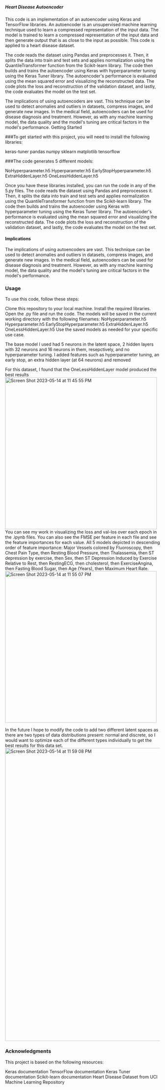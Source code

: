 ##### Heart Disease Autoencoder

This code is an implementation of an autoencoder using Keras and TensorFlow libraries. An autoencoder is an unsupervised machine learning technique used to learn a compressed representation of the input data. The model is trained to learn a compressed representation of the input data and then generate output that is as close to the input as possible. This code is applied to a heart disease dataset.

The code reads the dataset using Pandas and preprocesses it. Then, it splits the data into train and test sets and applies normalization using the QuantileTransformer function from the Scikit-learn library. The code then builds and trains the autoencoder using Keras with hyperparameter tuning using the Keras Tuner library. The autoencoder's performance is evaluated using the mean squared error and visualizing the reconstructed data. The code plots the loss and reconstruction of the validation dataset, and lastly, the code evaluates the model on the test set.

The implications of using autoencoders are vast. This technique can be used to detect anomalies and outliers in datasets, compress images, and generate new images. In the medical field, autoencoders can be used for disease diagnosis and treatment. However, as with any machine learning model, the data quality and the model's tuning are critical factors in the model's performance.
Getting Started

###To get started with this project, you will need to install the following libraries:

keras-tuner
pandas
numpy
sklearn
matplotlib
tensorflow

###The code generates 5 different models:

NoHyperparameter.h5
Hyperparameter.h5
EarlyStopHyperparameter.h5
ExtraHiddenLayer.h5
OneLessHiddenLayer.h5

Once you have these libraries installed, you can run the code in any of the 5.py files. The code reads the dataset using Pandas and preprocesses it. Then, it splits the data into train and test sets and applies normalization using the QuantileTransformer function from the Scikit-learn library. The code then builds and trains the autoencoder using Keras with hyperparameter tuning using the Keras Tuner library. The autoencoder's performance is evaluated using the mean squared error and visualizing the reconstructed data. The code plots the loss and reconstruction of the validation dataset, and lastly, the code evaluates the model on the test set.


#### Implications

The implications of using autoencoders are vast. This technique can be used to detect anomalies and outliers in datasets, compress images, and generate new images. In the medical field, autoencoders can be used for disease diagnosis and treatment. However, as with any machine learning model, the data quality and the model's tuning are critical factors in the model's performance.

### Usage

To use this code, follow these steps:

Clone this repository to your local machine.
Install the required libraries.
Open the .py file and run the code.
The models will be saved in the current working directory with the following filenames:
NoHyperparameter.h5
Hyperparameter.h5
EarlyStopHyperparameter.h5
ExtraHiddenLayer.h5
OneLessHiddenLayer.h5
Use the saved models as needed for your specific use case.

The base model I used had 5 neurons in the latent space, 2 hidden layers with 32 neurons and 16 neurons in them, resepctively, and no hyperparameter tuning. I added features such as hyperparameter tuning, an early stop, an extra hidden layer (at 64 neurons) and removed

For this dataset, I found that the OneLessHiddenLayer model produced the best results <img width="494" alt="Screen Shot 2023-05-14 at 11 45 55 PM" src="https://github.com/mpirko/Heart-Disease-Autoencoder/assets/69722618/7ec27c86-4cbe-4bd5-aad1-22f0998ee474">
You can see my work in visualizing the loss and val-los over each epoch in the .ipynb files. You can also see the FMSE per feature in each file and see the feature importances for each value. All 5 models depicted in descending order of feature importance: Major Vessels colored by Fluoroscopy, then Chest Pain Type, then Resting Blood Pressure, then Thalassemia, then ST depression by exercise, then Sex, then ST Depression Induced by Exercise Relative to Rest, then RestingECG, then cholesterol, then ExerciseAngina, then Fasting Blood Sugar, then Age (Years), then Maximum Heart Rate.
<img width="493" alt="Screen Shot 2023-05-14 at 11 55 07 PM" src="https://github.com/mpirko/Heart-Disease-Autoencoder/assets/69722618/09beaa82-7791-461d-8a20-0edb64958559">

In the future I hope to modify the code to add two different latent spaces as there are two types of data distributions present: normal and discrete, so I would want to optimize each of the different types individually to get the best results for this data set.
<img width="952" alt="Screen Shot 2023-05-14 at 11 59 08 PM" src="https://github.com/mpirko/Heart-Disease-Autoencoder/assets/69722618/16d35f0c-77d7-4e25-aa11-7d721201a69f">

### Acknowledgments


This project is based on the following resources:

Keras documentation
TensorFlow documentation
Keras Tuner documentation
Scikit-learn documentation
Heart Disease Dataset from UCI Machine Learning Repository
